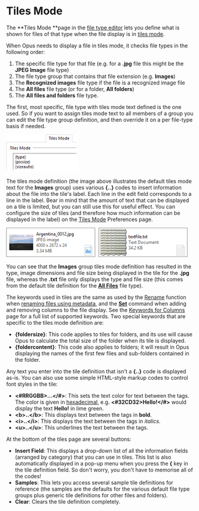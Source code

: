 # Tiles Mode

The **Tiles Mode **page in the [file type editor](../filetype_editor/README.md) lets you define what is shown for files of that type when the file display is in [tiles mode](/Manual/basic_concepts/the_lister/view_modes.md).

When Opus needs to display a file in tiles mode, it checks file types in the following order:

1.  The specific file type for that file (e.g. for a **.jpg** file this might be the **JPEG Image** file type)
2.  The file type group that contains that file extension (e.g. **Images**)
3.  The **Recognized images** file type if the file is a recognized image file
4.  The **All files** file type (or for a folder, **All folders**)
5.  The **All files and folders** file type.

The first, most specific, file type with tiles mode text defined is the one used. So if you want to assign tiles mode text to all members of a group you can edit the file type group definition, and then override it on a per file-type basis if needed.

![](/Manual/images/media/tiles_-_images.png) 

  
The tiles mode definition (the image above illustrates the default tiles mode text for the **Images** group) uses various **{..}** codes to insert information about the file into the tile's label. Each line in the edit field corresponds to a line in the label. Bear in mind that the amount of text that can be displayed on a tile is limited, but you can still use this for useful effect. You can configure the size of tiles (and therefore how much information can be displayed in the label) on the [Tiles Mode](/Manual/preferences/preferences_categories/file_display_modes/tiles_mode.md) Preferences page.

![](/Manual/images/media/tiles_-_example.png)

  
You can see that the **Images** group tiles mode definition has resulted in the type, image dimensions and file size being displayed in the tile for the **.jpg** file, whereas the **.txt** file only displays the type and file size (this comes from the default tile definition for the **[All Files](../directory_opus_file_types.md)** file type).

The keywords used in tiles are the same as used by the [Rename](/Manual/file_operations/renaming_files/README.md) function when [renaming files using metadata](/Manual/file_operations/renaming_files/advanced_rename/renaming_with_metadata.md), and the **[Set](/Manual/reference/command_reference/internal_commands/set.md)** command when adding and removing columns to the file display. See the [Keywords for Columns](/Manual/reference/metadata_keywords/keywords_for_columns.md) page for a full list of supported keywords. Two special keywords that are specific to the tiles mode definition are:

- **{foldersize}**: This code applies to tiles for folders, and its use will cause Opus to calculate the total size of the folder when its tile is displayed. 
- **{foldercontent}**: This code also applies to folders; it will result in Opus displaying the names of the first few files and sub-folders contained in the folder.

Any text you enter into the tile definition that isn't a **{..}** code is displayed as-is. You can also use some simple HTML-style markup codes to control font styles in the tile:

- **\<#RRGGBB\>...\</#\>**: This sets the text color for text between the tags. The color is given in [hexadecimal](http://en.wikipedia.org/wiki/Web_colors), e.g. **\<#32CD32\>Hello!\</#\>** would display the text **Hello!** in lime green.
- **\<b\>..\</b\>**: This displays text between the tags in **bold**.
- **\<i\>..\</i\>**: This displays the text between the tags in *italics.*
- **\<u\>..\</u\>**: This underlines the text between the tags.

At the bottom of the tiles page are several buttons:

- **Insert Field**: This displays a drop-down list of all the information fields (arranged by category) that you can use in tiles. This list is also automatically displayed in a pop-up menu when you press the **{** key in the tile definition field. So don't worry, you don't have to memorise all of the codes!
- **Samples**: This lets you access several sample tile definitions for reference (the samples are the defaults for the various default file type groups plus generic tile definitions for other files and folders).
- **Clear**: Clears the tile definition completely.

